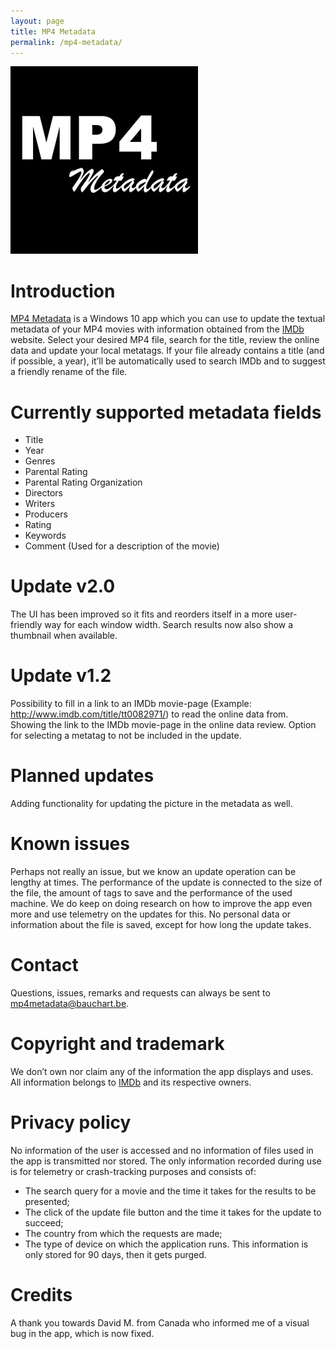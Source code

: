 ```yaml
---
layout: page
title: MP4 Metadata
permalink: /mp4-metadata/
---
```


![MP4 Metadata](/assets/images/mp4-metadata-logo.png "MP4 Metadata")

# Introduction
[MP4 Metadata](https://www.microsoft.com/store/apps/9NBLGGH68PJ6) is a Windows 10 app which you can use to update the textual metadata of your MP4 movies with information obtained from the [IMDb](http://www.imdb.com/) website. Select your desired MP4 file, search for the title, review the online data and update your local metatags. If your file already contains a title (and if possible, a year), it’ll be automatically used to search IMDb and to suggest a friendly rename of the file.

# Currently supported metadata fields
- Title
- Year
- Genres
- Parental Rating
- Parental Rating Organization
- Directors
- Writers
- Producers
- Rating
- Keywords
- Comment (Used for a description of the movie)

# Update v2.0
The UI has been improved so it fits and reorders itself in a more user-friendly way for each window width.
Search results now also show a thumbnail when available.

# Update v1.2
Possibility to fill in a link to an IMDb movie-page (Example: <http://www.imdb.com/title/tt0082971/>) to read the online data from.
Showing the link to the IMDb movie-page in the online data review.
Option for selecting a metatag to not be included in the update.

# Planned updates
Adding functionality for updating the picture in the metadata as well.

# Known issues
Perhaps not really an issue, but we know an update operation can be lengthy at times. The performance of the update is connected to the size of the file, the amount of tags to save and the performance of the used machine. We do keep on doing research on how to improve the app even more and use telemetry on the updates for this. No personal data or information about the file is saved, except for how long the update takes.

# Contact
Questions, issues, remarks and requests can always be sent to <mp4metadata@bauchart.be>.

# Copyright and trademark
We don’t own nor claim any of the information the app displays and uses. All information belongs to [IMDb](http://www.imdb.com/) and its respective owners.

# Privacy policy
No information of the user is accessed and no information of files used in the app is transmitted nor stored. The only information recorded during use is for telemetry or crash-tracking purposes and consists of:
- The search query for a movie and the time it takes for the results to be presented;
- The click of the update file button and the time it takes for the update to succeed;
- The country from which the requests are made;
- The type of device on which the application runs.
This information is only stored for 90 days, then it gets purged.

# Credits
A thank you towards David M. from Canada who informed me of a visual bug in the app, which is now fixed.